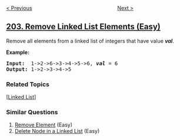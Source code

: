 <!--|This file generated by command(leetcode description); DO NOT EDIT.    |-->
<!--+----------------------------------------------------------------------+-->
<!--|@author    openset <openset.wang@gmail.com>                           |-->
<!--|@link      https://github.com/openset                                 |-->
<!--|@home      https://github.com/tonymontaro/leetcode-hints                        |-->
<!--+----------------------------------------------------------------------+-->

[< Previous](https://github.com/tonymontaro/leetcode-hints/tree/master/problems/happy-number "Happy Number")
　　　　　　　　　　　　　　　　
[Next >](https://github.com/tonymontaro/leetcode-hints/tree/master/problems/count-primes "Count Primes")

## [203. Remove Linked List Elements (Easy)](https://leetcode.com/problems/remove-linked-list-elements "移除链表元素")

<p>Remove all elements from a linked list of integers that have value <b><i>val</i></b>.</p>

<p><b>Example:</b></p>

<pre>
<b>Input:</b>  1-&gt;2-&gt;6-&gt;3-&gt;4-&gt;5-&gt;6, <em><b>val</b></em> = 6
<b>Output:</b> 1-&gt;2-&gt;3-&gt;4-&gt;5
</pre>

### Related Topics
  [[Linked List](https://github.com/tonymontaro/leetcode-hints/tree/master/tag/linked-list/README.md)]

### Similar Questions
  1. [Remove Element](https://github.com/tonymontaro/leetcode-hints/tree/master/problems/remove-element) (Easy)
  1. [Delete Node in a Linked List](https://github.com/tonymontaro/leetcode-hints/tree/master/problems/delete-node-in-a-linked-list) (Easy)
